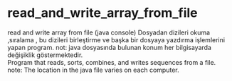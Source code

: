 # read_and_write_array_from_file
read and write array from file (java console)
Dosyadan dizileri okuma ,sıralama , bu dizileri birleştirme ve başka bir dosyaya yazdırma işlemlerini yapan program.
not: java dosyasında bulunan konum her bilgisayarda değişiklik göstermektedir.   
Program that reads, sorts, combines, and writes sequences from a file.
note: The location in the java file varies on each computer.
